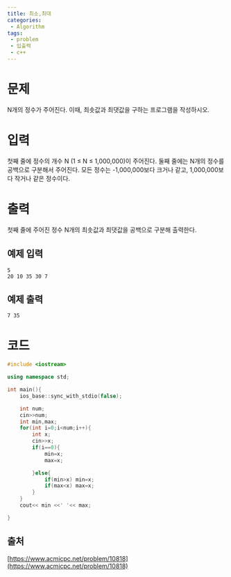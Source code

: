 ```yaml
---
title: 최소,최대
categories:
 - Algorithm
tags:
 - problem
 - 입출력
 - c++
---
```



# 문제

N개의 정수가 주어진다. 이때, 최솟값과 최댓값을 구하는 프로그램을 작성하시오.

# 입력

첫째 줄에 정수의 개수 N (1 ≤ N ≤ 1,000,000)이 주어진다. 둘째 줄에는 N개의 정수를 공백으로 구분해서 주어진다. 모든 정수는 -1,000,000보다 크거나 같고, 1,000,000보다 작거나 같은 정수이다.

# 출력

첫째 줄에 주어진 정수 N개의 최솟값과 최댓값을 공백으로 구분해 출력한다.

## 예제 입력

```
5
20 10 35 30 7
```

## 예제 출력

```
7 35
```

# 코드

```c++
#include <iostream>

using namespace std;

int main(){
    ios_base::sync_with_stdio(false);

    int num;
    cin>>num;
    int min,max;
    for(int i=0;i<num;i++){
        int x;
        cin>>x;
        if(i==0){
            min=x;
            max=x;

        }else{
            if(min>x) min=x;
            if(max<x) max=x;
        }
    }
    cout<< min <<' '<< max;

}
```

## 출처

[https://www.acmicpc.net/problem/10818](https://www.acmicpc.net/problem/10818)

